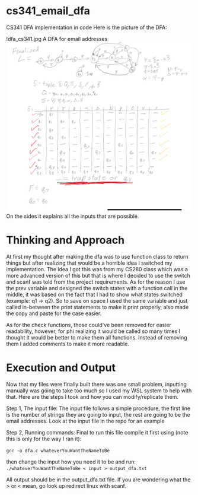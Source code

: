 # cs341_email_dfa
CS341 DFA implementation in code
Here is the picture of the DFA:

!dfa_cs341.jpg A DFA for email addresses
![A DFA for emails](dfa_cs341.jpg)
On the sides it explains all the inputs that are possible. 


# Thinking and Approach
At first my thought after making the dfa was to use function class to return things but after realizing that would be a horrible idea I switched my implementation. The idea I got this was from my CS280 class which was a more advanced version of this but that is where I decided to use the switch and scanf was told from the project requirements. As for the reason I use the prev variable and designed the switch states with a function call in the middle, it was based on the fact that I had to show what states switched (example: q1 -> q2). So to save on space I used the same variable and just called in-between the print statements to make it print properly, also made the copy and paste for the case easier. 

As for the check functions, those could've been removed for easier readability, however, for phi realizing it would be called so many times I thought it would be better to make them all functions. Instead of removing them I added comments to make it more readable.

# Execution and Output
Now that my files were finally built there was one small problem, inputting manually was going to take too much so I used my WSL system to help with that. Here are the steps I took and how you can modify/replicate them.

Step 1, The input file:
The input file follows a simple procedure, the first line is the number of strings they are going to input, the rest are going to be the email addresses. Look at the input file in the repo for an example

Step 2, Running commands:
Final to run this file compile it first using (note this is only for the way I ran it):

`gcc -o dfa.c whateverYouWantTheNameToBe`

then change the input how you need it to be and run:
`./whateverYouWantTheNameToBe < input > output_dfa.txt`

All output should be in the output_dfa.txt file. If you are wondering what the > or < mean, go look up redirect linux with scanf.